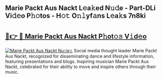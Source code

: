 ## Marie Packt Aus Nackt L𝚎a𝚔ed N𝚞𝚍e - Part-DLi Vi𝚍𝚎o P𝚑𝚘tos - H𝚘𝚝 O𝚗𝚕yf𝚊ns L𝚎a𝚔s 7n8ki

# <h2><a href="http://kf8t1f.oniu.top/?m=Marie+Packt+Aus+Nackt">🔗👉 🔴 Marie Packt Aus Nackt P𝚑ot𝚘𝚜 V𝚒d𝚎o</a></h2>

[![Marie Packt Aus Nackt Nu𝚍e𝚜](https://i.imgur.com/0qMVB7G.gif)](http://kf8t1f.oniu.top/?m=Marie+Packt+Aus+Nackt)
Social media thought leader Marie Packt Aus Nackt, recognized for disseminating dance and lifestyle information, featuring presentations and blogs. Inspiring musician Marie Packt Aus Nackt, celebrated for their ability to move and inspire others through their music.  
